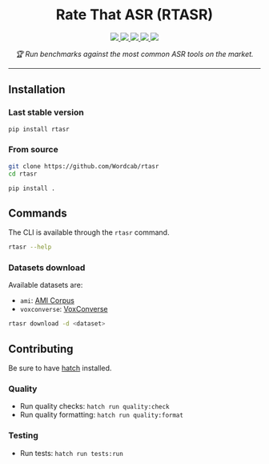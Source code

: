 <h1 align="center">Rate That ASR (RTASR)</h1>

<div align="center">
	<a  href="https://pypi.org/project/rtasr" target="_blank">
		<img src="https://img.shields.io/pypi/v/rtasr.svg" />
	</a>
	<a  href="https://pypi.org/project/rtasr" target="_blank">
		<img src="https://img.shields.io/pypi/pyversions/rtasr" />
	</a>
	<a  href="https://github.com/Wordcab/rtasr/blob/main/LICENSE" target="_blank">
		<img src="https://img.shields.io/pypi/l/rtasr" />
	</a>
	<a  href="https://github.com/Wordcab/rtasr/actions?workflow=ci-cd" target="_blank">
		<img src="https://github.com/Wordcab/rtasr/workflows/ci-cd/badge.svg" />
	</a>
	<a  href="https://github.com/pypa/hatch" target="_blank">
		<img src="https://img.shields.io/badge/%F0%9F%A5%9A-Hatch-4051b5.svg" />
	</a>
</div>

<p align="center"><em>🏆 Run benchmarks against the most common ASR tools on the market.</em></p>

---

## Installation

### Last stable version

```bash
pip install rtasr
```

### From source

```bash
git clone https://github.com/Wordcab/rtasr
cd rtasr

pip install .
```

## Commands

The CLI is available through the `rtasr` command.

```bash
rtasr --help
```

### Datasets download

Available datasets are:

* `ami`: [AMI Corpus](http://groups.inf.ed.ac.uk/ami/corpus/)
* `voxconverse`: [VoxConverse](https://www.robots.ox.ac.uk/~vgg/data/voxconverse/)

```bash
rtasr download -d <dataset>
```

## Contributing

Be sure to have [hatch](https://hatch.pypa.io/latest/install/) installed.

### Quality

* Run quality checks: `hatch run quality:check`
* Run quality formatting: `hatch run quality:format`

### Testing

* Run tests: `hatch run tests:run`
